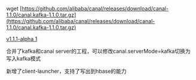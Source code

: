 wget [https://github.com/alibaba/canal/releases/download/canal-1.1.0/canal.kafka-1.1.0.tar.gz](https://github.com/alibaba/canal/releases/download/canal-1.1.0/canal.kafka-1.1.0.tar.gz)



[v1.1.1-alpha 1](https://github.com/alibaba/canal/releases/tag/canal-1.1.1-preview-1)

合并了kafka和canal server的工程，可以修改canal.serverMode=kafka切换为写入kafka模式

新增了client-launcher，支持了写出到hbase的能力

